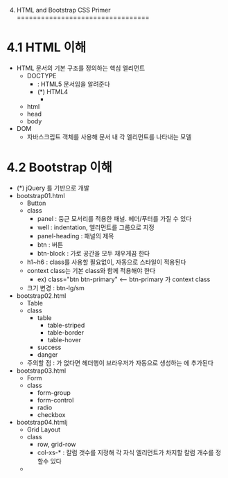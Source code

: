 4. HTML and Bootstrap CSS Primer
=================================

# 4.1 HTML 이해
- HTML 문서의 기본 구조를 정의하는 핵심 엘리먼트
    - DOCTYPE
        - <!DOCTYPE html> : HTML5 문서임을 알려준다
        - (*) HTML4
            - <!DOCTYPE HTML PUBLIC "-//W3C//DTD HTML 4.01//EN" "http://www.w3c.org/TR/html4/strict.dtc">
    - html
    - head
    - body
- DOM
    - 자바스크립트 객체를 사용해 문서 내 각 엘리먼트를 나타내는 모델


# 4.2 Bootstrap 이해
- (*) jQuery 를 기반으로 개발
- bootstrap01.html
    - Button
    - class
        - panel : 둥근 모서리를 적용한 패널. 헤더/푸터를 가질 수 있다 
        - well : indentation, 엘리먼트를 그룹으로 지정
        - panel-heading : 패널의 제목 
        - btn : 버튼
        - btn-block : 가로 공간을 모두 채우게끔 한다 
    - h1~h6 : class를 사용할 필요없이, 자동으로 스타일이 적용된다
    - context class는 기본 class와 함께 적용해야 한다
        - ex) class="btn btn-primary" <-- btn-primary 가 context class
    - 크기 변경 : btn-lg/sm
- bootstrap02.html
    - Table
    - class
        - table
            - table-striped
            - table-border
            - table-hover
        - success
        - danger
    - 주의할 점 : <thead> 가 없다면 헤더행이 브라우저가 자동으로 생성하는 <tbody>에 추가된다
- bootstrap03.html
    - Form
    - class
        - form-group
        - form-control
        - radio
        - checkbox
- bootstrap04.htmlj
    - Grid Layout
    - class
        - row, grid-row
        - col-xs-* : 칼럼 갯수를 지정해 각 자식 엘리먼트가 차지할 칼럼 개수를 정할수 있다
    - <style>
        - Bootstrap에서는 행 안에 있는 엘리먼트에 아무 스타일도 적용하지 않는다 --> 그래서, Custom CSS 스타일을 생성했다
            - ex) "#gridContainer, .grid-row > div"
- bootstrap05.html
    - Responsive Grid
    - <meta>
        - 모바일 브라우저에게 컨텐츠를 실제 크기로 표시하도록 지시한다 
    - class
        - col-sm-* : 화면 크기가 768 픽셀보다 크면 그리드 셀이 가로로 표시 
        - col-md-* : 화면 크기가 940 픽셀보다 크면 그리드 셀이 가로로 표시
        - col-lg-* : 화면 크기가 1170 픽셀보다 크면 그리드 셀이 가로로 표시
